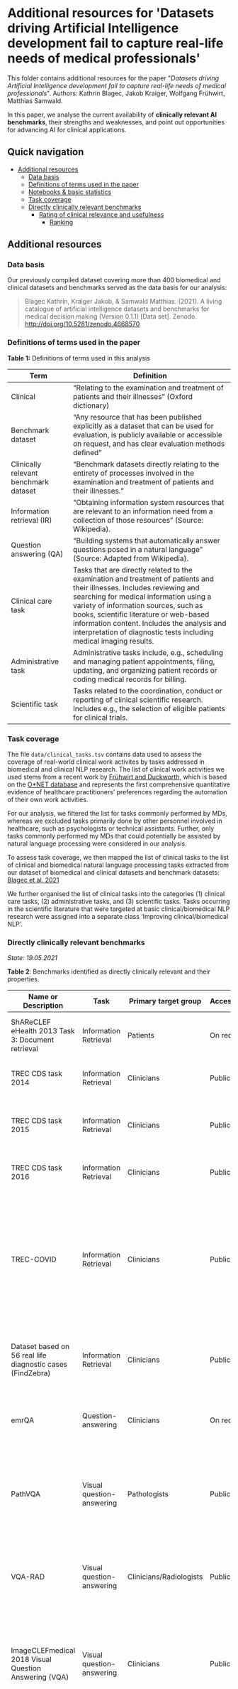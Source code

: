 # Additional resources for 'Datasets driving Artificial Intelligence development fail to capture real-life needs of medical professionals'

This folder contains additional resources for the paper "*Datasets driving Artificial Intelligence development fail to capture real-life needs of medical professionals*".
Authors: Kathrin Blagec, Jakob Kraiger, Wolfgang Frühwirt, Matthias Samwald.

In this paper, we analyse the current availability of **clinically relevant AI benchmarks**, their strengths and weaknesses, and point out opportunities for advancing AI for clinical applications.

## Quick navigation

* [Additional resources](#additional-resources)
    - [Data basis](#definitions-of-terms-used-in-the-paper)
  - [Definitions of terms used in the paper](#definitions-of-terms-used-in-the-paper)
  - [Notebooks & basic statistics](#notebooks---basic-statistics)
  - [Task coverage](#task-coverage)
  - [Directly clinically relevant benchmarks](#directly-clinically-relevant-benchmarks)
    + [Rating of clinical relevance and usefulness](#rating-of-clinical-relevance-and-usefulness)
        * [Ranking](#ranking)

## Additional resources

### Data basis

Our previously compiled dataset covering more than 400 biomedical and clinical datasets and benchmarks served as the data basis for our analysis:

>  Blagec Kathrin, Kraiger Jakob, & Samwald Matthias. (2021). A living catalogue of artificial intelligence datasets and benchmarks for medical decision making (Version 0.1.1) [Data set]. Zenodo. http://doi.org/10.5281/zenodo.4668570



### Definitions of terms used in the paper

**Table 1:** Definitions of terms used in this analysis

| Term                                  | Definition                                                                                                                                                                                                                                                                                                                                                                |
|---------------------------------------|---------------------------------------------------------------------------------------------------------------------------------------------------------------------------------------------------------------------------------------------------------------------------------------------------------------------------------------------------------------------------|
| Clinical                              | “Relating to the examination and treatment of patients and their illnesses”  (Oxford dictionary)                                                                                                                                                                                                                                                                          |
| Benchmark dataset                     | “Any resource that has been published explicitly as a dataset that can be used for evaluation, is publicly available or accessible on request, and has clear evaluation methods defined”                                                                                                                                                                                  |
| Clinically relevant benchmark dataset | “Benchmark datasets directly relating to the entirety of processes involved in the examination and treatment of patients and their illnesses.”                                                                                                                                                                                                                            |
| Information retrieval (IR)            | “Obtaining information system resources that are relevant to an information need from a collection of those resources” (Source: Wikipedia).                                                                                                                                                                                                                               |
| Question answering (QA)               | “Building systems that automatically answer questions posed in a natural language” (Source: Adapted from Wikipedia).                                                                                                                                                                                                                                                      |
| Clinical care task                    | Tasks that are directly related to the examination and treatment of patients and their illnesses. Includes reviewing and searching for medical information using a variety of information sources, such as books, scientific literature or web-based information content. Includes the analysis and interpretation of diagnostic tests including medical imaging results. |
| Administrative task                   | Administrative tasks include, e.g., scheduling and managing patient appointments, filing, updating, and organizing patient records or coding medical records for billing.                                                                                                                                                                                                 |
| Scientific task                       | Tasks related to the coordination, conduct or reporting of clinical scientific research. Includes e.g., the selection of eligible patients for clinical trials.                                                                                                                                                                                                           |


### Task coverage

The file `data/clinical_tasks.tsv` contains data used to assess the coverage of real-world clinical work activites by tasks addressed in biomedical and clinical NLP research. 
The list of clinical work activities we used stems from a recent work by [Frühwirt and Duckworth](https://arxiv.org/pdf/1910.09444.pdf), which is based on the [O*NET database](https://www.onetonline.org/) and represents the first comprehensive quantitative evidence of healthcare practitioners’ preferences regarding the automation of their own work activities.


For our analysis, we filtered the list for tasks commonly performed by MDs, 
whereas we excluded tasks primarily done by other personnel involved in healthcare, such as psychologists or technical assistants. 
Further, only tasks commonly performed my MDs that could potentially be assisted by natural language processing were considered in our analysis.

To assess task coverage, we then mapped the list of clinical tasks to the list of clinical and biomedical natural language processing tasks extracted from our dataset of biomedical and clinical datasets and benchmark datasets: [Blagec et al. 2021](http://doi.org/10.5281/zenodo.4668570)

We further organised the list of clinical tasks into the categories (1) clinical care tasks, (2) administrative tasks, and (3) scientific tasks. Tasks occurring in the scientific literature that were targeted at basic clinical/biomedical NLP research were assigned into a separate class ‘Improving clinical/biomedical NLP’.



### Directly clinically relevant benchmarks
*State: 19.05.2021*

**Table 2**: Benchmarks identified as directly clinically relevant and their properties.

| Name or Description                                | Task                      | Primary target group    | Accessibility | Licensing                                        | Data type                                        | Generation process                                                                                               | Number of items                                                                                                                                                                                                                     | Number of annotators                                                                                   | Source/Paper                                            | Repository                                                          |
|------------------------------------------------------------|---------------------------|-------------------------|---------------|--------------------------------------------------|--------------------------------------------------|------------------------------------------------------------------------------------------------------------------|-------------------------------------------------------------------------------------------------------------------------------------------------------------------------------------------------------------------------------------|--------------------------------------------------------------------------------------------------------|---------------------------------------------------------|---------------------------------------------------------------------|
| ShAReCLEF eHealth 2013 Task 3: Document retrieval          | Information Retrieval     | Patients                | On request    | PhysioNet Credentialed Health Data License 1.5.0 | Clinical notes / EHR data                        | Manual generation of queries                                                                                     | Training set: 5 development queries, <br>Test set: 50 test queries                                                                                                                                                                  | Not stated                                                                                             | [Link](https://sites.google.com/site/shareclefehealth/) | [Link](https://www.physionet.org/content/shareclefehealth2013/1.0/) |
| TREC CDS task 2014                                         | Information Retrieval     | Clinicians              | Public        | Not stated                                       | Biomedical scientific literature                 | Manual generation of topics                                                                                      | 30 topics, PMC snapshot covering 733,138 articles<br>                                                                                                                                                                               | Not stated                                                                                             | -                                                       | [Link](http://www.trec-cds.org/)                                    |
| TREC CDS task 2015                                         | Information Retrieval     | Clinicians              | Public        | Not stated                                       | Biomedical scientific literature                 | Manual generation of topics                                                                                      | Task A: 30 topics, Task B: 30 topics, PMC snapshot covering 733,138 articles                                                                                                                                                        | Not stated                                                                                             | -                                                       | [Link](http://www.trec-cds.org/)                                    |
| TREC CDS task 2016                                         | Information Retrieval     | Clinicians              | Public        | Not stated                                       | Biomedical scientific literature                 | Manual generation of topics                                                                                      | 30 Topics, PMC snapshot covering >1.25 million articles                                                                                                                                                                             | Not stated                                                                                             | -                                                       | [Link](http://www.trec-cds.org/)                                    |
| TREC-COVID                                                 | Information Retrieval     | Clinicians              | Public        | Not stated                                       | Biomedical scientific literature                 | Manual relevance annotation, Generation of topics via community input, extraction from queries and media sources | Round 1 <br>Articles: 51,103<br>Topics: 30<br>Round 2<br>Articles: 59,851 <br>Topics: 35<br>Round 3 <br>Articles:128,492 <br>Topics: 40<br>Round 4<br>Articles:157,817 <br>Topics: 45<br>Round 5<br>Articles:191,175<br>Topics: 50  | 17 MesH indexers, 10 OHSU medical students, 40 individuals with a medical or biomedical science degree | [Link](https://ir.nist.gov/covidSubmit/)                | [Link](https://ir.nist.gov/covidSubmit/data.html)                   |
| Dataset based on 56 real life diagnostic cases (FindZebra) | Information Retrieval     | Clinicians              | Public        | Not stated                                       | Biomedical scientific literature                 | Extracted from online resources                                                                                  | 56 real life diagnostic cases and top 20 retrieved documents                                                                                                                                                                        | Top 20 retrieved documents annotated for relevance by authors                                          | [Link](https://arxiv.org/pdf/1303.3229.pdf)             | [Link](https://arxiv.org/pdf/1303.3229.pdf)                         |
| emrQA                                                      | Question-answering        | Clinicians              | On request    | n2c2 NLP Data Use Agreement                      | Clinical notes / EHR data                        | Automatic generation of question-answer pairs                                                                    | QA pairs: 1,957,835, QL pairs: 1,225,369                                                                                                                                                                                            | -                                                                                                      | [Paper](https://github.com/panushri25/emrQA)            | [Link](https://www.aclweb.org/anthology/D18-1258/)                  |
| PathVQA                                                    | Visual question-answering | Pathologists            | Public        | Not stated                                       | Histology images                                 | Semi-automated generation of question answer-pairs based on images and captions                                  | 32,799 question-answer pairs across 4,998 images                                                                                                                                                                                    | -                                                                                                      | [Link](https://pubmed.ncbi.nlm.nih.gov/23462700/)       | [Link](https://pubmed.ncbi.nlm.nih.gov/23462700/)                   |
| VQA-RAD                                                    | Visual question-answering | Clinicians/Radiologists | Public        | CC0 1.0 Universal                                | Medical images; Clinical question-answer pairs   | Manual generation of question-answer pairs based on images                                                       | 2248 across 315 images from 315 unique patients                                                                                                                                                                                     | 1-15 volunteer clinical trainees                                                                       | [Link](https://www.nature.com/articles/sdata2018251)    | [Link](https://osf.io/89kps/)                                       |
| ImageCLEFmedical 2018 Visual Question Answering (VQA)      | Visual question-answering | Clinicians              | Public        | Not stated                                       | Radiology images; Clinical question-answer pairs | Semi-automated generation of question answer-pairs based on images and captions                                  | 6,413 question-answer pairs across 2,866 medical images                                                                                                                                                                             | Quality check by 1 annotator with unknown expertise and 1 annotator with clinical expertise            | [Link](https://www.imageclef.org/2018/VQA-Med)          | [Link](https://www.imageclef.org/2018/VQA-Med)                      |
| ImageCLEFmedical 2019 Visual Question Answering (VQA)      | Visual question-answering | Clinicians              | Public        | Not stated                                       | Radiology images; Clinical question-answer pairs | Automatic generation of question-answer pairs                                                                    | Training set: 12,792 Question-answer pairs across 3,200 medical images,Validation set: 2000 Question-answer pairs across 500 medical images, Test set: 500 questions across 500 medical images                                      | Test set: <br>Manual validation by two medical doctors                                                 | [Link](https://www.imageclef.org/2019/medical/vqa/)     | [Link](https://www.imageclef.org/2019/medical/vqa/)                 |
|                                                            |                           |                         |               |                                                  |                                                  |                                                                                                                  |                                                                                                                                                                                                                                     |                                                                                                        |                                                         |                                                                     |

## Rating of clinical relevance and usefulness

Directly clinically relevant benchmarks were further rated for their relevance to clinical work and their
validity for clinical practice. The following process served to evaluate the datasets tasks from a medical perspective: 

The benchmark datasets and associated tasks were evaluated in a two-step process. First, 
the clinical relevance of the tasks was rated by two MDs (KB&JK) based on a scale ranging from the lowest “1-not relevant” to the highest 
“5-highly relevant” ranking. Second, given the task and the associated dataset, representativeness for clinical work was rated based on a scale ranging
 from “1-not representative” to “5-highly representative”. 
 
 Given the two scoring schemes, the datasets were ranked by
calculating the sum of scores of the relevance and representativeness ratings.

### Ranking

**Table 3:** Ranking of benchmarks based on relevance for and representativeness for clinical work activities.

| Ranking | Benchmark                                     | Score* |
|---------|----------------------------------------------|--------|
| 1       | FindZebra: A search engine for rare diseases | 10     |
| 2       | ImageCLEFmedical 2018 Visual Question Answering (VQA) | 8      |
| 2       | ImageCLEFmedical 2019 Visual Question Answering (VQA) | 8      |
| 3       | VQA-RAD                                      | 7      |
| 4       | PathVQA                                      | 6      |
| 5       | TREC CDS task 2016                           | 5      |
| 5       | TREC CDS task 2015                           | 5      |
| 5       | TREC CDS task 2014                           | 5      |
| 5       | emrQA                                        | 5      |
| 5       | ShAReCLEF eHealth 2013 Task 3: Document retrieval     | 5      |
| 5       | TREC-COVID                                   | 5      |

\*Sum of the scores of relevance and representativeness